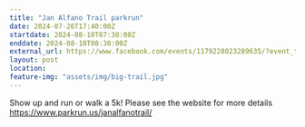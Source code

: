 ```yaml
---
title: "Jan Alfano Trail parkrun"
date: 2024-07-26T17:40:00Z
startdate: 2024-08-10T07:30:00Z
enddate: 2024-08-10T08:30:00Z
external_url: https://www.facebook.com/events/1179228023289635/?event_time_id=1179228036622967
layout: post
location: 
feature-img: "assets/img/big-trail.jpg"
---
```


Show up and run or walk a 5k! Please see the website for more details [https://www.parkrun.us/janalfanotrail/<br>
](https://www.parkrun.us/janalfanotrail/<br>
)  <br>
  
